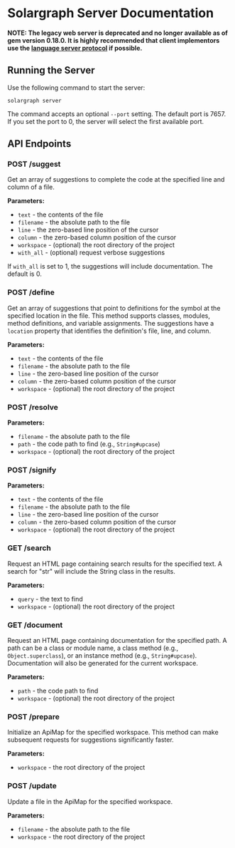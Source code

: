 # Solargraph Server Documentation

**NOTE: The legacy web server is deprecated and no longer available as of gem version 0.18.0. It is highly recommended that client implementors use the [language server protocol](LANGUAGE_SERVER.md) if possible.**

## Running the Server

Use the following command to start the server:

```
solargraph server
```

The command accepts an optional `--port` setting. The default port is 7657. If you set the port to 0, the server will select the first available port.

## API Endpoints

### POST /suggest

Get an array of suggestions to complete the code at the specified line and column of a file.

**Parameters:**
- `text` - the contents of the file
- `filename` - the absolute path to the file
- `line` - the zero-based line position of the cursor
- `column` - the zero-based column position of the cursor
- `workspace` - (optional) the root directory of the project
- `with_all` - (optional) request verbose suggestions

If `with_all` is set to 1, the suggestions will include documentation. The default is 0.

### POST /define

Get an array of suggestions that point to definitions for the symbol at the
specified location in the file. This method supports classes, modules, method
definitions, and variable assignments. The suggestions have a `location`
property that identifies the definition's file, line, and column.

**Parameters:**
- `text` - the contents of the file
- `filename` - the absolute path to the file
- `line` - the zero-based line position of the cursor
- `column` - the zero-based column position of the cursor
- `workspace` - (optional) the root directory of the project

### POST /resolve

**Parameters:**
- `filename` - the absolute path to the file
- `path` - the code path to find (e.g., `String#upcase`)
- `workspace` - (optional) the root directory of the project

### POST /signify

**Parameters:**
- `text` - the contents of the file
- `filename` - the absolute path to the file
- `line` - the zero-based line position of the cursor
- `column` - the zero-based column position of the cursor
- `workspace` - (optional) the root directory of the project

### GET /search

Request an HTML page containing search results for the specified text.
A search for "str" will include the String class in the results.

**Parameters:**
- `query` - the text to find
- `workspace` - (optional) the root directory of the project

### GET /document

Request an HTML page containing documentation for the specified path. A path
can be a class or module name, a class method (e.g., `Object.superclass`), or
an instance method (e.g., `String#upcase`). Documentation will also be
generated for the current workspace.

**Parameters:**
- `path` - the code path to find
- `workspace` - (optional) the root directory of the project

### POST /prepare

Initialize an ApiMap for the specified workspace. This method can make
subsequent requests for suggestions significantly faster.

**Parameters:**
- `workspace` - the root directory of the project

### POST /update

Update a file in the ApiMap for the specified workspace.

**Parameters:**
- `filename` - the absolute path to the file
- `workspace` - the root directory of the project
